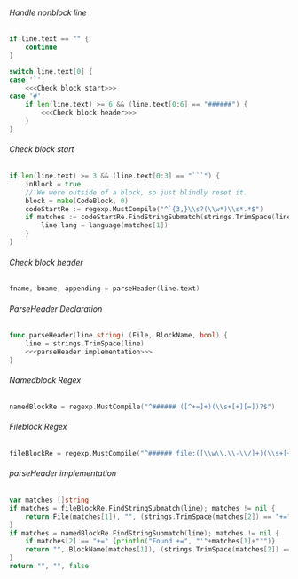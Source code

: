 ###### Handle nonblock line
```go "Handle nonblock line"
if line.text == "" {
	continue
}

switch line.text[0] {
case '`':
	<<<Check block start>>>
case '#':
	if len(line.text) >= 6 && (line.text[0:6] == "######") {
		<<<Check block header>>>
	}
}
```

###### Check block start
```go "Check block start"
if len(line.text) >= 3 && (line.text[0:3] == "```") {
	inBlock = true
	// We were outside of a block, so just blindly reset it.
	block = make(CodeBlock, 0)
	codeStartRe := regexp.MustCompile("^`{3,}\\s?(\\w*)\\s*.*$")
	if matches := codeStartRe.FindStringSubmatch(strings.TrimSpace(line.text)); matches != nil {
		line.lang = language(matches[1])
	}
}
```

###### Check block header
```go "Check block header"
fname, bname, appending = parseHeader(line.text)
```

###### ParseHeader Declaration
```go "ParseHeader Declaration"
func parseHeader(line string) (File, BlockName, bool) {
	line = strings.TrimSpace(line)
	<<<parseHeader implementation>>>
}
```

###### Namedblock Regex
```go "Namedblock Regex"
namedBlockRe = regexp.MustCompile("^###### ([^+=]+)(\\s+[+][=])?$")
```

###### Fileblock Regex
```go "Fileblock Regex"
fileBlockRe = regexp.MustCompile("^###### file:([\\w\\.\\-\\/]+)(\\s+[+][=])?$")
```

###### parseHeader implementation
```go "parseHeader implementation"
var matches []string
if matches = fileBlockRe.FindStringSubmatch(line); matches != nil {
	return File(matches[1]), "", (strings.TrimSpace(matches[2]) == "+=")
}
if matches = namedBlockRe.FindStringSubmatch(line); matches != nil {
	if matches[2] == "+=" {println("Found +=", "'"+matches[1]+"'")}
	return "", BlockName(matches[1]), (strings.TrimSpace(matches[2]) == "+=")
}
return "", "", false
```
